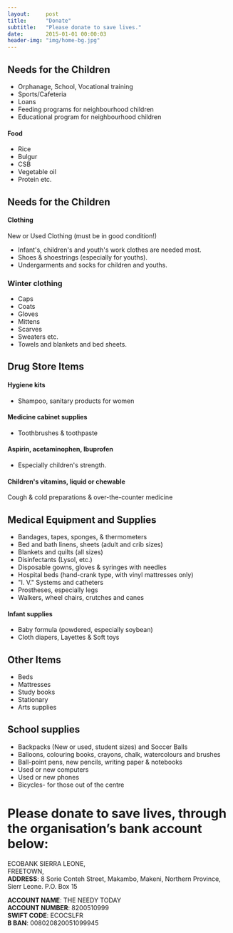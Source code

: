 ```yaml
---
layout:     post
title:      "Donate"
subtitle:   "Please donate to save lives."
date:       2015-01-01 00:00:03
header-img: "img/home-bg.jpg"
---
```


## Needs for the Children

* Orphanage, School, Vocational training
* Sports/Cafeteria
* Loans
* Feeding programs for neighbourhood children
* Educational program for neighbourhood children

#### Food

* Rice
* Bulgur
* CSB
* Vegetable oil
* Protein etc.

## Needs for the Children

#### Clothing
New or Used Clothing (must be in good condition!)

* Infant's, children's and youth's work clothes are needed most.
* Shoes & shoestrings (especially for youths).
* Undergarments and socks for children and youths.

### Winter clothing

* Caps
* Coats
* Gloves
* Mittens
* Scarves
* Sweaters etc.
* Towels and blankets and bed sheets.


## Drug Store Items

#### Hygiene kits

* Shampoo, sanitary products for women

#### Medicine cabinet supplies

* Toothbrushes & toothpaste

#### Aspirin, acetaminophen, Ibuprofen
* Especially children's strength. 

#### Children's vitamins, liquid or chewable

Cough & cold preparations & over-the-counter medicine

## Medical Equipment and Supplies

* Bandages, tapes, sponges, & thermometers
* Bed and bath linens, sheets (adult and crib sizes)
* Blankets and quilts (all sizes)
* Disinfectants (Lysol, etc.)
* Disposable gowns, gloves & syringes with needles
* Hospital beds (hand-crank type, with vinyl mattresses only)
* "I. V." Systems and catheters
* Prostheses, especially legs
* Walkers, wheel chairs, crutches and canes

#### Infant supplies

* Baby formula (powdered, especially soybean)
* Cloth diapers, Layettes & Soft toys

## Other Items

* Beds
* Mattresses
* Study books
* Stationary
* Arts supplies

## School supplies

* Backpacks (New or used, student sizes) and Soccer Balls
* Balloons, colouring books, crayons, chalk, watercolours and brushes
* Ball-point pens, new pencils, writing paper & notebooks
* Used or new computers
* Used or new phones
* Bicycles- for those out of the centre

# Please donate to save lives, through the organisation’s bank account below:

ECOBANK SIERRA LEONE,  
FREETOWN,  
__ADDRESS__: 8 Sorie Conteh Street, Makambo, Makeni, Northern Province, Sierr Leone. 
P.O. Box 15 


__ACCOUNT NAME__: 	THE NEEDY TODAY  
__ACCOUNT NUMBER__: 8200510999  
__SWIFT CODE__: 	ECOCSLFR  
__B BAN__: 		008020820051099945
